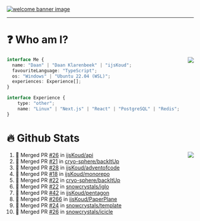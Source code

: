 <h1 align="center" style="display:none;"></h1>

<a href="https://ijskoud.dev/"><img src="https://cdn.ijskoud.dev/files/IIcds5oPKl.png" alt="welcome banner image" /></a>

---

# ❓ Who am I?

<img align="right" src="http://gh-stats.ijskoud.dev/api/top-langs?username=ijsKoud&cache_seconds=1800&layout=compact&hide_border=true&hide_rank=true&show_icons=true&theme=dark&title_color=ffffff&hide_border=true&locale=en" />

```typescript
interface Me {
  name: "Daan" | "Daan Klarenbeek" | "ijsKoud";
  favouriteLanguage: "TypeScript";
  os: "Windows" | "Ubuntu 22.04 (WSL)";
  experiences: Experience[];
}

interface Experience {
    type: "other";
    name: "Linux" | "Next.js" | "React" | "PostgreSQL" | "Redis";
}
```

# 🔥 Github Stats

<img align="right" src="http://gh-stats.ijskoud.dev/api? username=ijsKoud&cache_seconds=1800&hide_border=true&hide_rank=true&show_icons=true&theme=dark&title_color=ffffff&hide_border=true&locale=en">

<!--START_SECTION:activity-->
1. 🎉 Merged PR [#26](https://github.com/ijsKoud/api/pull/26) in [ijsKoud/api](https://github.com/ijsKoud/api)
2. 🎉 Merged PR [#21](https://github.com/cryo-sphere/backItUp/pull/21) in [cryo-sphere/backItUp](https://github.com/cryo-sphere/backItUp)
3. 🎉 Merged PR [#28](https://github.com/ijsKoud/adventofcode/pull/28) in [ijsKoud/adventofcode](https://github.com/ijsKoud/adventofcode)
4. 🎉 Merged PR [#18](https://github.com/ijsKoud/monorepo/pull/18) in [ijsKoud/monorepo](https://github.com/ijsKoud/monorepo)
5. 🎉 Merged PR [#22](https://github.com/cryo-sphere/backItUp/pull/22) in [cryo-sphere/backItUp](https://github.com/cryo-sphere/backItUp)
6. 🎉 Merged PR [#22](https://github.com/snowcrystals/iglo/pull/22) in [snowcrystals/iglo](https://github.com/snowcrystals/iglo)
7. 🎉 Merged PR [#42](https://github.com/ijsKoud/pentagon/pull/42) in [ijsKoud/pentagon](https://github.com/ijsKoud/pentagon)
8. 🎉 Merged PR [#266](https://github.com/ijsKoud/PaperPlane/pull/266) in [ijsKoud/PaperPlane](https://github.com/ijsKoud/PaperPlane)
9. 🎉 Merged PR [#24](https://github.com/snowcrystals/template/pull/24) in [snowcrystals/template](https://github.com/snowcrystals/template)
10. 🎉 Merged PR [#26](https://github.com/snowcrystals/icicle/pull/26) in [snowcrystals/icicle](https://github.com/snowcrystals/icicle)
<!--END_SECTION:activity-->

<h1 align="center" style="display:none;"></h1>
